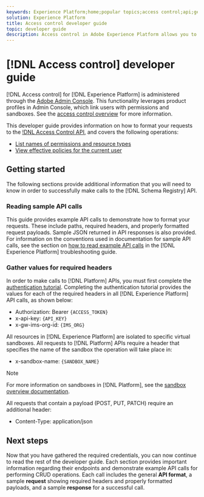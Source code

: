 ```yaml
---
keywords: Experience Platform;home;popular topics;access control;api;getting started
solution: Experience Platform
title: Access control developer guide
topic: developer guide
description: Access control in Adobe Experience Platform allows you to manage roles and permissions for various Platform capabilities by using the Adobe Admin Console. The following sections provide additional information that you will need to know in order to successfully make calls to the Schema Registry API.
---
```


# [!DNL Access control] developer guide

[!DNL Access control] for [!DNL Experience Platform] is administered through the [Adobe Admin Console](https://adminconsole.adobe.com). This functionality leverages product profiles in Admin Console, which link users with permissions and sandboxes. See the [access control overview](../home.md) for more information.

This developer guide provides information on how to format your requests to the [!DNL Access Control API](https://www.adobe.io/apis/experienceplatform/home/api-reference.html#!acpdr/swagger-specs/access-control.yaml), and covers the following operations:

- [List names of permissions and resource types](./permissions-and-resource-types.md)
- [View effective policies for the current user](./effective-policies.md)

## Getting started

The following sections provide additional information that you will need to know in order to successfully make calls to the [!DNL Schema Registry] API.

### Reading sample API calls

This guide provides example API calls to demonstrate how to format your requests. These include paths, required headers, and properly formatted request payloads. Sample JSON returned in API responses is also provided. For information on the conventions used in documentation for sample API calls, see the section on [how to read example API calls](../../landing/troubleshooting.md#how-do-i-format-an-api-request) in the [!DNL Experience Platform] troubleshooting guide.

### Gather values for required headers

In order to make calls to [!DNL Platform] APIs, you must first complete the [authentication tutorial](../../tutorials/authentication.md). Completing the authentication tutorial provides the values for each of the required headers in all [!DNL Experience Platform] API calls, as shown below:

- Authorization: Bearer `{ACCESS_TOKEN}`
- x-api-key: `{API_KEY}`
- x-gw-ims-org-id: `{IMS_ORG}`

All resources in [!DNL Experience Platform] are isolated to specific virtual sandboxes. All requests to [!DNL Platform] APIs require a header that specifies the name of the sandbox the operation will take place in:

- x-sandbox-name: `{SANDBOX_NAME}`

>[!NOTE]
>
>For more information on sandboxes in [!DNL Platform], see the [sandbox overview documentation](../../sandboxes/home.md).

All requests that contain a payload (POST, PUT, PATCH) require an additional header:

- Content-Type: application/json

## Next steps

Now that you have gathered the required credentials, you can now continue to read the rest of the developer guide. Each section provides important information regarding their endpoints and demonstrate example API calls for performing CRUD operations. Each call includes the general **API format**, a sample **request** showing required headers and properly formatted payloads, and a sample **response** for a successful call.